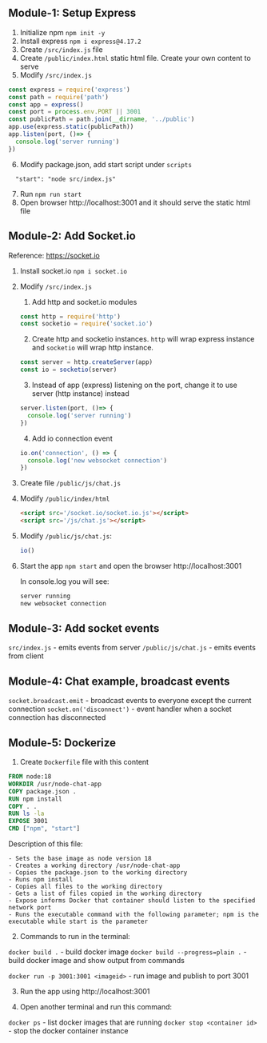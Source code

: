 ## Module-1: Setup Express

1. Initialize npm
    `npm init -y`
2. Install express
    `npm i express@4.17.2`
3. Create `/src/index.js` file
4. Create `/public/index.html` static html file. Create your own content to serve
5. Modify `/src/index.js`

```javascript
const express = require('express')
const path = require('path')
const app = express()
const port = process.env.PORT || 3001
const publicPath = path.join(__dirname, '../public')
app.use(express.static(publicPath))
app.listen(port, ()=> {
  console.log('server running')
})
```
6. Modify package.json, add start script under `scripts`
  ```
    "start": "node src/index.js"
  ```
7. Run `npm run start`
8. Open browser http://localhost:3001 and it should serve the static html file

## Module-2: Add Socket.io

Reference: https://socket.io

1. Install socket.io
   `npm i socket.io`
2. Modify `/src/index.js`
   1. Add http and socket.io modules

    ```js
    const http = require('http')
    const socketio = require('socket.io')
    ```

   2. Create http and socketio instances. `http` will wrap express instance and `socketio` will wrap http instance.

    ```js
    const server = http.createServer(app)
    const io = socketio(server)
    ```

   3. Instead of app (express) listening on the port, change it to use server (http instance) instead

    ```js
    server.listen(port, ()=> {
      console.log('server running')
    })
    ```
   4. Add io connection event 
 
    ```js
    io.on('connection', () => {
      console.log('new websocket connection')
    })
    ```

3. Create file `/public/js/chat.js`

4. Modify `/public/index/html`

    ``` html
    <script src='/socket.io/socket.io.js'></script>
    <script src='/js/chat.js'></script>
    ```
5. Modify `/public/js/chat.js`:
  
    ```js
    io()
    ```

6. Start the app `npm start` and open the browser http://localhost:3001

    In console.log you will see:

    ```txt
    server running
    new websocket connection
    ```

## Module-3: Add socket events

`src/index.js` - emits events from server
`/public/js/chat.js` - emits events from client

## Module-4: Chat example, broadcast events

`socket.broadcast.emit` - broadcast events to everyone except the current connection
`socket.on('disconnect')` - event handler when a socket connection has disconnected 


## Module-5: Dockerize

1. Create `Dockerfile` file with this content

```dockerfile
FROM node:18
WORKDIR /usr/node-chat-app
COPY package.json .
RUN npm install
COPY . .
RUN ls -la 
EXPOSE 3001
CMD ["npm", "start"]
```

  Description of this file:
  
    - Sets the base image as node version 18
    - Creates a working directory /usr/node-chat-app
    - Copies the package.json to the working directory
    - Runs npm install
    - Copies all files to the working directory
    - Gets a list of files copied in the working directory
    - Expose informs Docker that container should listen to the specified network port
    - Runs the executable command with the following parameter; npm is the executable while start is the parameter

2. Commands to run in the terminal:

`docker build .` - build docker image
`docker build --progress=plain .` - build docker image and show output from commands

`docker run -p 3001:3001 <imageid>` - run image and publish to port 3001

3. Run the app using http://localhost:3001

4. Open another terminal and run this command:

`docker ps` - list docker images that are running
`docker stop <container id>` - stop the docker container instance

